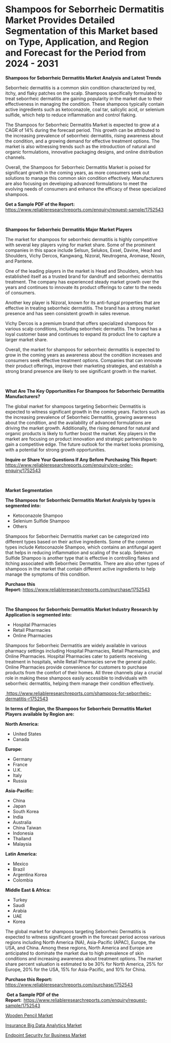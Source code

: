 <p><h1>Shampoos for Seborrheic Dermatitis Market Provides Detailed Segmentation of this Market based on Type, Application, and Region and Forecast for the Period from 2024 - 2031</h1></p><p><strong>Shampoos for Seborrheic Dermatitis Market Analysis and Latest Trends</strong></p>
<p><p>Seborrheic dermatitis is a common skin condition characterized by red, itchy, and flaky patches on the scalp. Shampoos specifically formulated to treat seborrheic dermatitis are gaining popularity in the market due to their effectiveness in managing the condition. These shampoos typically contain active ingredients such as ketoconazole, coal tar, salicylic acid, or selenium sulfide, which help to reduce inflammation and control flaking.</p><p>The Shampoos for Seborrheic Dermatitis Market is expected to grow at a CAGR of 14% during the forecast period. This growth can be attributed to the increasing prevalence of seborrheic dermatitis, rising awareness about the condition, and a growing demand for effective treatment options. The market is also witnessing trends such as the introduction of natural and organic formulations, innovative packaging designs, and online distribution channels.</p><p>Overall, the Shampoos for Seborrheic Dermatitis Market is poised for significant growth in the coming years, as more consumers seek out solutions to manage this common skin condition effectively. Manufacturers are also focusing on developing advanced formulations to meet the evolving needs of consumers and enhance the efficacy of these specialized shampoos.</p></p>
<p><strong>Get a Sample PDF of the Report:&nbsp;</strong> <a href="https://www.reliableresearchreports.com/enquiry/request-sample/1752543">https://www.reliableresearchreports.com/enquiry/request-sample/1752543</a></p>
<p>&nbsp;</p>
<p><strong>Shampoos for Seborrheic Dermatitis Major Market Players</strong></p>
<p><p>The market for shampoos for seborrheic dermatitis is highly competitive with several key players vying for market share. Some of the prominent companies in this space include Selsun, Selukos, Exsel, Davine, Head and Shoulders, Vichy Dercos, Kangwang, Nizoral, Neutrogena, Aromase, Nioxin, and Pantene.</p><p>One of the leading players in the market is Head and Shoulders, which has established itself as a trusted brand for dandruff and seborrheic dermatitis treatment. The company has experienced steady market growth over the years and continues to innovate its product offerings to cater to the needs of consumers.</p><p>Another key player is Nizoral, known for its anti-fungal properties that are effective in treating seborrheic dermatitis. The brand has a strong market presence and has seen consistent growth in sales revenue.</p><p>Vichy Dercos is a premium brand that offers specialized shampoos for various scalp conditions, including seborrheic dermatitis. The brand has a loyal customer base and continues to expand its product line to capture a larger market share.</p><p>Overall, the market for shampoos for seborrheic dermatitis is expected to grow in the coming years as awareness about the condition increases and consumers seek effective treatment options. Companies that can innovate their product offerings, improve their marketing strategies, and establish a strong brand presence are likely to see significant growth in the market.</p></p>
<p>&nbsp;</p>
<p><strong>What Are The Key Opportunities For Shampoos for Seborrheic Dermatitis Manufacturers?</strong></p>
<p><p>The global market for shampoos targeting Seborrheic Dermatitis is expected to witness significant growth in the coming years. Factors such as the increasing prevalence of Seborrheic Dermatitis, growing awareness about the condition, and the availability of advanced formulations are driving the market growth. Additionally, the rising demand for natural and organic products is likely to further boost the market. Key players in the market are focusing on product innovation and strategic partnerships to gain a competitive edge. The future outlook for the market looks promising, with a potential for strong growth opportunities.</p></p>
<p><strong>Inquire or Share Your Questions If Any Before Purchasing This Report:</strong> <a href="https://www.reliableresearchreports.com/enquiry/pre-order-enquiry/1752543">https://www.reliableresearchreports.com/enquiry/pre-order-enquiry/1752543</a></p>
<p>&nbsp;</p>
<p><strong>Market Segmentation</strong></p>
<p><strong>The Shampoos for Seborrheic Dermatitis Market Analysis by types is segmented into:</strong></p>
<p><ul><li>Ketoconazole Shampoo</li><li>Selenium Sulfide Shampoo</li><li>Others</li></ul></p>
<p><p>Shampoos for Seborrheic Dermatitis market can be categorized into different types based on their active ingredients. Some of the common types include Ketoconazole Shampoo, which contains an antifungal agent that helps in reducing inflammation and scaling of the scalp. Selenium Sulfide Shampoo is another type that is effective in controlling flakes and itching associated with Seborrheic Dermatitis. There are also other types of shampoos in the market that contain different active ingredients to help manage the symptoms of this condition.</p></p>
<p><strong>Purchase this Report:&nbsp;</strong><a href="https://www.reliableresearchreports.com/purchase/1752543">https://www.reliableresearchreports.com/purchase/1752543</a></p>
<p>&nbsp;</p>
<p><strong>The Shampoos for Seborrheic Dermatitis Market Industry Research by Application is segmented into:</strong></p>
<p><ul><li>Hospital Pharmacies</li><li>Retail Pharmacies</li><li>Online Pharmacies</li></ul></p>
<p><p>Shampoos for Seborrheic Dermatitis are widely available in various pharmacy settings including Hospital Pharmacies, Retail Pharmacies, and Online Pharmacies. Hospital Pharmacies cater to patients receiving treatment in hospitals, while Retail Pharmacies serve the general public. Online Pharmacies provide convenience for customers to purchase products from the comfort of their homes. All three channels play a crucial role in making these shampoos easily accessible to individuals with seborrheic dermatitis, helping them manage their condition effectively.</p></p>
<p><a href="https://www.reliableresearchreports.com/shampoos-for-seborrheic-dermatitis-r1752543">&nbsp;https://www.reliableresearchreports.com/shampoos-for-seborrheic-dermatitis-r1752543</a></p>
<p><strong>In terms of Region, the Shampoos for Seborrheic Dermatitis Market Players available by Region are:</strong></p>
<p>
    <p> <strong> North America: </strong>
        <ul>
            <li>United States</li>
            <li>Canada</li>
        </ul>
        </p> 
    <p> <strong> Europe: </strong>
        <ul>
            <li>Germany</li>
            <li>France</li>
            <li>U.K.</li>
            <li>Italy</li>
            <li>Russia</li>
        </ul>
        </p> 
    <p> <strong> Asia-Pacific: </strong>
        <ul>
            <li>China</li>
            <li>Japan</li>
            <li>South Korea</li>
            <li>India</li>
            <li>Australia</li>
            <li>China Taiwan</li>
            <li>Indonesia</li>
            <li>Thailand</li>
            <li>Malaysia</li>
        </ul>
        </p> 
    <p> <strong> Latin America: </strong>
        <ul>
            <li>Mexico</li>
            <li>Brazil</li>
            <li>Argentina Korea</li>
            <li>Colombia</li>
        </ul>
        </p> 
    <p> <strong> Middle East & Africa: </strong>
        <ul>
            <li>Turkey</li>
            <li>Saudi</li>
            <li>Arabia</li>
            <li>UAE</li>
            <li>Korea</li>
        </ul>
    </p>
    </p>
<p><p>The global market for shampoos targeting Seborrheic Dermatitis is expected to witness significant growth in the forecast period across various regions including North America (NA), Asia-Pacific (APAC), Europe, the USA, and China. Among these regions, North America and Europe are anticipated to dominate the market due to high prevalence of skin conditions and increasing awareness about treatment options. The market share percent valuation is estimated to be 30% for North America, 25% for Europe, 20% for the USA, 15% for Asia-Pacific, and 10% for China.</p></p>
<p><strong>Purchase this Report: </strong><a href="https://www.reliableresearchreports.com/purchase/1752543">https://www.reliableresearchreports.com/purchase/1752543</a></p>
<p>&nbsp;<strong>Get a Sample PDF of the Report:&nbsp;&nbsp;</strong><a href="https://www.reliableresearchreports.com/enquiry/request-sample/1752543">https://www.reliableresearchreports.com/enquiry/request-sample/1752543</a></p>
<p><strong></strong></p>
<p><p><a href="https://github.com/HarmonyBogan1944/Market-Research-Report-List-1/blob/main/wooden-pencil-market.md">Wooden Pencil Market</a></p><p><a href="https://www.linkedin.com/pulse/insurance-big-data-analytics-market-size-trends-complete-buf6c">Insurance Big Data Analytics Market</a></p><p><a href="https://www.linkedin.com/pulse/endpoint-security-business-market-insight-trends-growth-forecasted-qnpyc">Endpoint Security for Business Market</a></p></p>